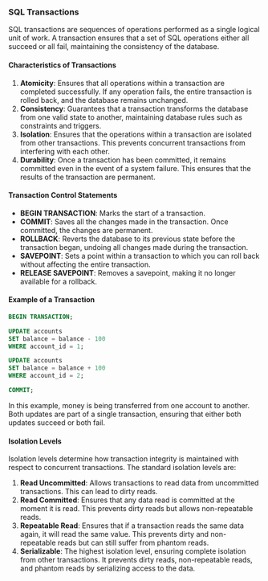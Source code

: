 ### SQL Transactions

SQL transactions are sequences of operations performed as a single logical unit of work. A transaction ensures that a set of SQL operations either all succeed or all fail, maintaining the consistency of the database.

#### Characteristics of Transactions

1. **Atomicity**: Ensures that all operations within a transaction are completed successfully. If any operation fails, the entire transaction is rolled back, and the database remains unchanged.
2. **Consistency**: Guarantees that a transaction transforms the database from one valid state to another, maintaining database rules such as constraints and triggers.
3. **Isolation**: Ensures that the operations within a transaction are isolated from other transactions. This prevents concurrent transactions from interfering with each other.
4. **Durability**: Once a transaction has been committed, it remains committed even in the event of a system failure. This ensures that the results of the transaction are permanent.

#### Transaction Control Statements

- **BEGIN TRANSACTION**: Marks the start of a transaction.
- **COMMIT**: Saves all the changes made in the transaction. Once committed, the changes are permanent.
- **ROLLBACK**: Reverts the database to its previous state before the transaction began, undoing all changes made during the transaction.
- **SAVEPOINT**: Sets a point within a transaction to which you can roll back without affecting the entire transaction.
- **RELEASE SAVEPOINT**: Removes a savepoint, making it no longer available for a rollback.

#### Example of a Transaction

```sql
BEGIN TRANSACTION;

UPDATE accounts
SET balance = balance - 100
WHERE account_id = 1;

UPDATE accounts
SET balance = balance + 100
WHERE account_id = 2;

COMMIT;
```

In this example, money is being transferred from one account to another. Both updates are part of a single transaction, ensuring that either both updates succeed or both fail.

#### Isolation Levels

Isolation levels determine how transaction integrity is maintained with respect to concurrent transactions. The standard isolation levels are:

1. **Read Uncommitted**: Allows transactions to read data from uncommitted transactions. This can lead to dirty reads.
2. **Read Committed**: Ensures that any data read is committed at the moment it is read. This prevents dirty reads but allows non-repeatable reads.
3. **Repeatable Read**: Ensures that if a transaction reads the same data again, it will read the same value. This prevents dirty and non-repeatable reads but can still suffer from phantom reads.
4. **Serializable**: The highest isolation level, ensuring complete isolation from other transactions. It prevents dirty reads, non-repeatable reads, and phantom reads by serializing access to the data.
